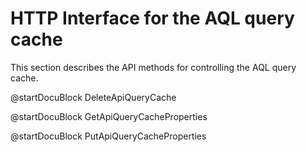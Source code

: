HTTP Interface for the AQL query cache
======================================

This section describes the API methods for controlling the AQL query cache.

@startDocuBlock DeleteApiQueryCache

@startDocuBlock GetApiQueryCacheProperties

@startDocuBlock PutApiQueryCacheProperties

